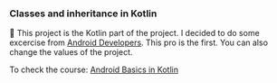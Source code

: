 ### Classes and inheritance in Kotlin

  📌 This project is the Kotlin part of the project. I decided to do some excercise from [Android Developers](https://developer.android.com). This pro is the first.
      You can also change the values of the project.

  To check the course: [Android Basics in Kotlin](https://developer.android.com/courses/android-basics-kotlin/course)
